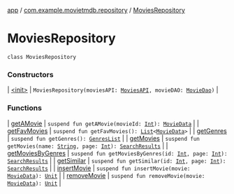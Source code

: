 [app](../../index.md) / [com.example.movietmdb.repository](../index.md) / [MoviesRepository](./index.md)

# MoviesRepository

`class MoviesRepository`

### Constructors

| [&lt;init&gt;](-init-.md) | `MoviesRepository(moviesAPI: `[`MoviesAPI`](../../com.example.movietmdb.repository.retrofit/-movies-a-p-i/index.md)`, movieDAO: `[`MovieDao`](../../com.example.movietmdb.repository.db.-d-a-o/-movie-dao/index.md)`)` |

### Functions

| [getAMovie](get-a-movie.md) | `suspend fun getAMovie(movieId: `[`Int`](https://kotlinlang.org/api/latest/jvm/stdlib/kotlin/-int/index.html)`): `[`MovieData`](../../com.example.movietmdb.repository.db.entity/-movie-data/index.md) |
| [getFavMovies](get-fav-movies.md) | `suspend fun getFavMovies(): `[`List`](https://kotlinlang.org/api/latest/jvm/stdlib/kotlin.collections/-list/index.html)`<`[`MovieData`](../../com.example.movietmdb.repository.db.entity/-movie-data/index.md)`>` |
| [getGenres](get-genres.md) | `suspend fun getGenres(): `[`GenresList`](../../com.example.movietmdb.repository.retrofit/-genres-list/index.md) |
| [getMovies](get-movies.md) | `suspend fun getMovies(name: `[`String`](https://kotlinlang.org/api/latest/jvm/stdlib/kotlin/-string/index.html)`, page: `[`Int`](https://kotlinlang.org/api/latest/jvm/stdlib/kotlin/-int/index.html)`): `[`SearchResults`](../../com.example.movietmdb.repository.retrofit/-search-results/index.md) |
| [getMoviesByGenres](get-movies-by-genres.md) | `suspend fun getMoviesByGenres(id: `[`Int`](https://kotlinlang.org/api/latest/jvm/stdlib/kotlin/-int/index.html)`, page: `[`Int`](https://kotlinlang.org/api/latest/jvm/stdlib/kotlin/-int/index.html)`): `[`SearchResults`](../../com.example.movietmdb.repository.retrofit/-search-results/index.md) |
| [getSimilar](get-similar.md) | `suspend fun getSimilar(id: `[`Int`](https://kotlinlang.org/api/latest/jvm/stdlib/kotlin/-int/index.html)`, page: `[`Int`](https://kotlinlang.org/api/latest/jvm/stdlib/kotlin/-int/index.html)`): `[`SearchResults`](../../com.example.movietmdb.repository.retrofit/-search-results/index.md) |
| [insertMovie](insert-movie.md) | `suspend fun insertMovie(movie: `[`MovieData`](../../com.example.movietmdb.repository.db.entity/-movie-data/index.md)`): `[`Unit`](https://kotlinlang.org/api/latest/jvm/stdlib/kotlin/-unit/index.html) |
| [removeMovie](remove-movie.md) | `suspend fun removeMovie(movie: `[`MovieData`](../../com.example.movietmdb.repository.db.entity/-movie-data/index.md)`): `[`Unit`](https://kotlinlang.org/api/latest/jvm/stdlib/kotlin/-unit/index.html) |

